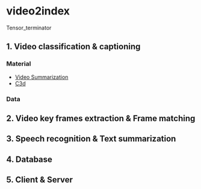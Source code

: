 # video2index

Tensor_terminator



## 1. Video classification & captioning
### Material

- [Video Summarization](https://github.com/kezhang-cs/Video-Summarization-with-LSTM)
- [C3d]([http://vlg.cs.dartmouth.edu/c3d/)

### Data




## 2. Video key frames extraction & Frame matching



## 3. Speech recognition & Text summarization



## 4. Database



## 5. Client & Server